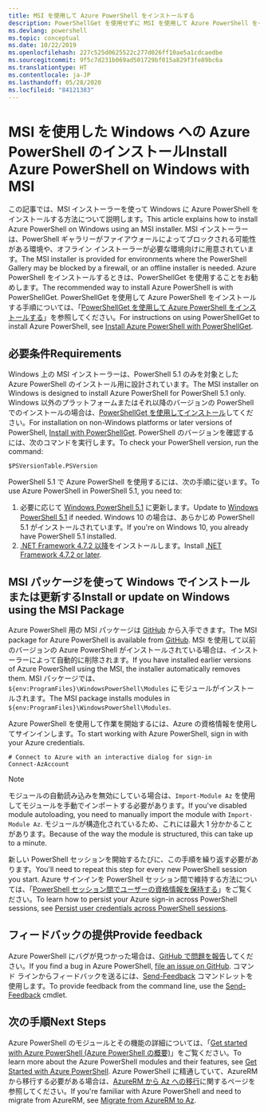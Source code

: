 ```yaml
---
title: MSI を使用して Azure PowerShell をインストールする
description: PowerShellGet を使用せずに MSI を使用して Azure PowerShell をインストールする方法
ms.devlang: powershell
ms.topic: conceptual
ms.date: 10/22/2019
ms.openlocfilehash: 227c525d0625522c277d026ff10ae5a1cdcaedbe
ms.sourcegitcommit: 9f5c7d231b069ad501729bf015a829f3fe89bc6a
ms.translationtype: HT
ms.contentlocale: ja-JP
ms.lasthandoff: 05/28/2020
ms.locfileid: "84121383"
---
```

# <a name="install-azure-powershell-on-windows-with-msi"></a><span data-ttu-id="fecff-103">MSI を使用した Windows への Azure PowerShell のインストール</span><span class="sxs-lookup"><span data-stu-id="fecff-103">Install Azure PowerShell on Windows with MSI</span></span>

<span data-ttu-id="fecff-104">この記事では、MSI インストーラーを使って Windows に Azure PowerShell をインストールする方法について説明します。</span><span class="sxs-lookup"><span data-stu-id="fecff-104">This article explains how to install Azure PowerShell on Windows using an MSI installer.</span></span> <span data-ttu-id="fecff-105">MSI インストーラーは、PowerShell ギャラリーがファイアウォールによってブロックされる可能性がある環境や、オフライン インストーラーが必要な環境向けに用意されています。</span><span class="sxs-lookup"><span data-stu-id="fecff-105">The MSI installer is provided for environments where the PowerShell Gallery may be blocked by a firewall, or an offline installer is needed.</span></span> <span data-ttu-id="fecff-106">Azure PowerShell をインストールするときは、PowerShellGet を使用することをお勧めします。</span><span class="sxs-lookup"><span data-stu-id="fecff-106">The recommended way to install Azure PowerShell is with PowerShellGet.</span></span> <span data-ttu-id="fecff-107">PowerShellGet を使用して Azure PowerShell をインストールする手順については、「[PowerShellGet を使用して Azure PowerShell をインストールする](install-az-ps.md)」を参照してください。</span><span class="sxs-lookup"><span data-stu-id="fecff-107">For instructions on using PowerShellGet to install Azure PowerShell, see [Install Azure PowerShell with PowerShellGet](install-az-ps.md).</span></span>

## <a name="requirements"></a><span data-ttu-id="fecff-108">必要条件</span><span class="sxs-lookup"><span data-stu-id="fecff-108">Requirements</span></span>

<span data-ttu-id="fecff-109">Windows 上の MSI インストーラーは、PowerShell 5.1 のみを対象とした Azure PowerShell のインストール用に設計されています。</span><span class="sxs-lookup"><span data-stu-id="fecff-109">The MSI installer on Windows is designed to install Azure PowerShell for PowerShell 5.1 only.</span></span> <span data-ttu-id="fecff-110">Windows 以外のプラットフォームまたはそれ以降のバージョンの PowerShell でのインストールの場合は、[PowerShellGet を使用してインストール](install-az-ps.md)してください。</span><span class="sxs-lookup"><span data-stu-id="fecff-110">For installation on non-Windows platforms or later versions of PowerShell, [Install with PowerShellGet](install-az-ps.md).</span></span> <span data-ttu-id="fecff-111">PowerShell のバージョンを確認するには、次のコマンドを実行します。</span><span class="sxs-lookup"><span data-stu-id="fecff-111">To check your PowerShell version, run the command:</span></span>

```powershell-interactive
$PSVersionTable.PSVersion
```

<span data-ttu-id="fecff-112">PowerShell 5.1 で Azure PowerShell を使用するには、次の手順に従います。</span><span class="sxs-lookup"><span data-stu-id="fecff-112">To use Azure PowerShell in PowerShell 5.1, you need to:</span></span>

1. <span data-ttu-id="fecff-113">必要に応じて [Windows PowerShell 5.1](/powershell/scripting/windows-powershell/install/installing-windows-powershell#upgrading-existing-windows-powershell) に更新します。</span><span class="sxs-lookup"><span data-stu-id="fecff-113">Update to [Windows PowerShell 5.1](/powershell/scripting/windows-powershell/install/installing-windows-powershell#upgrading-existing-windows-powershell) if needed.</span></span> <span data-ttu-id="fecff-114">Windows 10 の場合は、あらかじめ PowerShell 5.1 がインストールされています。</span><span class="sxs-lookup"><span data-stu-id="fecff-114">If you're on Windows 10, you already have PowerShell 5.1 installed.</span></span>
2. <span data-ttu-id="fecff-115">[.NET Framework 4.7.2 以降](/dotnet/framework/install)をインストールします。</span><span class="sxs-lookup"><span data-stu-id="fecff-115">Install [.NET Framework 4.7.2 or later](/dotnet/framework/install).</span></span>

## <a name="install-or-update-on-windows-using-the-msi-package"></a><span data-ttu-id="fecff-116">MSI パッケージを使って Windows でインストールまたは更新する</span><span class="sxs-lookup"><span data-stu-id="fecff-116">Install or update on Windows using the MSI Package</span></span>

<span data-ttu-id="fecff-117">Azure PowerShell 用の MSI パッケージは [GitHub](https://github.com/Azure/azure-powershell/releases/tag/v2.8.0-October2019) から入手できます。</span><span class="sxs-lookup"><span data-stu-id="fecff-117">The MSI package for Azure PowerShell is available from [GitHub](https://github.com/Azure/azure-powershell/releases/tag/v2.8.0-October2019).</span></span> <span data-ttu-id="fecff-118">MSI を使用して以前のバージョンの Azure PowerShell がインストールされている場合は、インストーラーによって自動的に削除されます。</span><span class="sxs-lookup"><span data-stu-id="fecff-118">If you have installed earlier versions of Azure PowerShell using the MSI, the installer automatically removes them.</span></span> <span data-ttu-id="fecff-119">MSI パッケージでは、`${env:ProgramFiles}\WindowsPowerShell\Modules` にモジュールがインストールされます。</span><span class="sxs-lookup"><span data-stu-id="fecff-119">The MSI package installs modules in `${env:ProgramFiles}\WindowsPowerShell\Modules`.</span></span>

<span data-ttu-id="fecff-120">Azure PowerShell を使用して作業を開始するには、Azure の資格情報を使用してサインインします。</span><span class="sxs-lookup"><span data-stu-id="fecff-120">To start working with Azure PowerShell, sign in with your Azure credentials.</span></span>

```powershell-interactive
# Connect to Azure with an interactive dialog for sign-in
Connect-AzAccount
```

> [!NOTE]
> <span data-ttu-id="fecff-121">モジュールの自動読み込みを無効にしている場合は、`Import-Module Az` を使用してモジュールを手動でインポートする必要があります。</span><span class="sxs-lookup"><span data-stu-id="fecff-121">If you've disabled module autoloading, you need to manually import the module with `Import-Module Az`.</span></span> <span data-ttu-id="fecff-122">モジュールが構造化されているため、これには最大 1 分かかることがあります。</span><span class="sxs-lookup"><span data-stu-id="fecff-122">Because of the way the module is structured, this can take up to a minute.</span></span>

<span data-ttu-id="fecff-123">新しい PowerShell セッションを開始するたびに、この手順を繰り返す必要があります。</span><span class="sxs-lookup"><span data-stu-id="fecff-123">You'll need to repeat this step for every new PowerShell session you start.</span></span> <span data-ttu-id="fecff-124">Azure サインインを PowerShell セッション間で維持する方法については、「[PowerShell セッション間でユーザーの資格情報を保持する](context-persistence.md)」をご覧ください。</span><span class="sxs-lookup"><span data-stu-id="fecff-124">To learn how to persist your Azure sign-in across PowerShell sessions, see [Persist user credentials across PowerShell sessions](context-persistence.md).</span></span>

## <a name="provide-feedback"></a><span data-ttu-id="fecff-125">フィードバックの提供</span><span class="sxs-lookup"><span data-stu-id="fecff-125">Provide feedback</span></span>

<span data-ttu-id="fecff-126">Azure PowerShell にバグが見つかった場合は、[GitHub で問題を報告](https://github.com/Azure/azure-powershell/issues)してください。</span><span class="sxs-lookup"><span data-stu-id="fecff-126">If you find a bug in Azure PowerShell, [file an issue on GitHub](https://github.com/Azure/azure-powershell/issues).</span></span> <span data-ttu-id="fecff-127">コマンド ラインからフィードバックを送るには、[Send-Feedback](/powershell/module/az.accounts/send-feedback) コマンドレットを使用します。</span><span class="sxs-lookup"><span data-stu-id="fecff-127">To provide feedback from the command line, use the [Send-Feedback](/powershell/module/az.accounts/send-feedback) cmdlet.</span></span>

## <a name="next-steps"></a><span data-ttu-id="fecff-128">次の手順</span><span class="sxs-lookup"><span data-stu-id="fecff-128">Next Steps</span></span>

<span data-ttu-id="fecff-129">Azure PowerShell のモジュールとその機能の詳細については、「[Get started with Azure PowerShell (Azure PowerShell の概要)](get-started-azureps.md)」をご覧ください。</span><span class="sxs-lookup"><span data-stu-id="fecff-129">To learn more about the Azure PowerShell modules and their features, see [Get Started with Azure PowerShell](get-started-azureps.md).</span></span> <span data-ttu-id="fecff-130">Azure PowerShell に精通していて、AzureRM から移行する必要がある場合は、[AzureRM から Az への移行](migrate-from-azurerm-to-az.md)に関するページを参照してください。</span><span class="sxs-lookup"><span data-stu-id="fecff-130">If you're familiar with Azure PowerShell and need to migrate from AzureRM, see [Migrate from AzureRM to Az](migrate-from-azurerm-to-az.md).</span></span>
